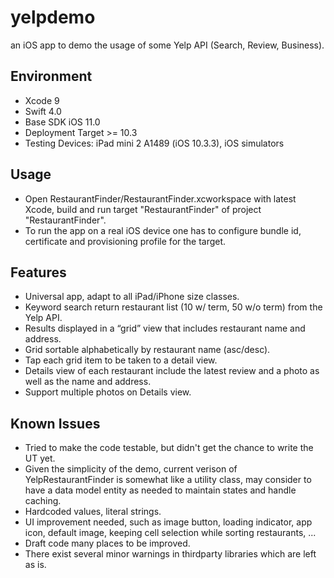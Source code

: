 # yelpdemo
an iOS app to demo the usage of some Yelp API (Search, Review, Business).

## Environment
- Xcode 9
- Swift 4.0
- Base SDK iOS 11.0
- Deployment Target >= 10.3
- Testing Devices: iPad mini 2 A1489 (iOS 10.3.3), iOS simulators

## Usage
- Open RestaurantFinder/RestaurantFinder.xcworkspace with latest Xcode, build and run target "RestaurantFinder" of project "RestaurantFinder".
- To run the app on a real iOS device one has to configure bundle id, certificate and provisioning profile for the target.

## Features
- Universal app, adapt to all iPad/iPhone size classes.
- Keyword search return restaurant list (10 w/ term, 50 w/o term) from the Yelp API.
- Results displayed in a “grid” view that includes restaurant name and address.
- Grid sortable alphabetically by restaurant name (asc/desc).
- Tap each grid item to be taken to a detail view.
- Details view of each restaurant include the latest review and a photo as well as the name and address.
- Support multiple photos on Details view.

## Known Issues
- Tried to make the code testable, but didn't get the chance to write the UT yet.
- Given the simplicity of the demo, current verison of YelpRestaurantFinder is somewhat like a utility class, may consider to have a data model entity as needed to maintain states and handle caching.
- Hardcoded values, literal strings.
- UI improvement needed, such as image button, loading indicator, app icon, default image, keeping cell selection while sorting restaurants, ...
- Draft code many places to be improved.
- There exist several minor warnings in thirdparty libraries which are left as is.
